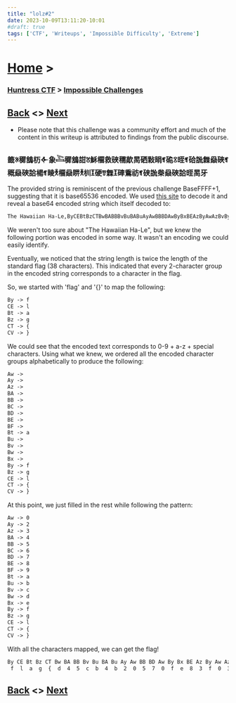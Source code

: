 ```yaml
---
title: "lolz#2"
date: 2023-10-09T13:11:20-10:01
#draft: true
tags: ['CTF', 'Writeups', 'Impossible Difficulty', 'Extreme']
---
```


# [Home](https://jjolley91.github.io/blog/) >

###  [Huntress CTF](https://jjolley91.github.io/blog/huntress_ctf_2023) >  [Impossible Challenges](https://jjolley91.github.io/blog/huntress_ctf_2023/3.Hard/)

## [Back](https://jjolley91.github.io/blog/huntress_ctf_2023/4.Impossible)  <> [Next](https://jjolley91.github.io/blog/huntress_ctf_2023/4.Impossible/lolz3) 

* Please note that this challenge was a community effort and much of the content in this writeup is attributed to findings from the public discourse.

### 籖ꍨ穉鵨杤𒅆象𓍆穉鵨詌ꍸ穌橊救硖穤歊晑硒敤睊ꉑ硊ꉤ晊ꉑ硆詤橆赑硤ꉑ穊赑硤詥楊ꉑ睖ꉥ橊赑睤ꉥ杊𐙑硬ꉒ橆𐙑硨穒祊ꉑ硖詤桊赑硤詥晊晑牙

The provided string is reminiscent of the previous challenge BaseFFFF+1, suggesting that it is base65536 encoded.
We used [this site](https://www.better-converter.com/Encoders-Decoders/Base65536-Decode) to decode it and reveal a base64 encoded string which itself decoded to:

```txt
The Hawaiian Ha-Le,ByCEBtBzCTBwBABBBvBuBABuAyAwBBBDAwByBxBEAzByAwAzBvByBFAyBxBDBCBEBuBwAwByBuCV
```

We weren't too sure about "The Hawaiian Ha-Le", but we knew the following portion was encoded in some way. It wasn't an encoding we could easily identify.

Eventually, we noticed that the string length is twice the length of the standard flag (38 characters). This indicated that every 2-character group in the encoded string corresponds to a character in the flag.

So, we started with 'flag' and '{}' to map the following:
```txt
By -> f
CE -> l
Bt -> a
Bz -> g
CT -> {
CV -> }
```

We could see that the encoded text corresponds to 0-9 + a-z + special characters. Using what we knew, we ordered all the encoded character groups alphabetically to produce the following:
```txt
Aw ->
Ay ->
Az ->
BA ->
BB ->
BC ->
BD ->
BE ->
BF ->
Bt -> a
Bu ->
Bv ->
Bw ->
Bx ->
By -> f
Bz -> g
CE -> l
CT -> {
CV -> }
```

At this point, we just filled in the rest while following the pattern:
```txt
Aw -> 0
Ay -> 2
Az -> 3
BA -> 4
BB -> 5
BC -> 6
BD -> 7
BE -> 8
BF -> 9
Bt -> a
Bu -> b
Bv -> c
Bw -> d
Bx -> e
By -> f
Bz -> g
CE -> l
CT -> {
CV -> }
```

With all the characters mapped, we can get the flag!
```txt
By CE Bt Bz CT Bw BA BB Bv Bu BA Bu Ay Aw BB BD Aw By Bx BE Az By Aw Az Bv By BF Ay Bx BD BC BE Bu Bw Aw By Bu CV
 f  l  a  g  {  d  4  5  c  b  4  b  2  0  5  7  0  f  e  8  3  f  0  3  c  f  9  2  e  7  6  8  b  d  0  f  b  }
```

## [Back](https://jjolley91.github.io/blog/huntress_ctf_2023/4.Impossible)  <> [Next](https://jjolley91.github.io/blog/huntress_ctf_2023/4.Impossible/lolz3) 